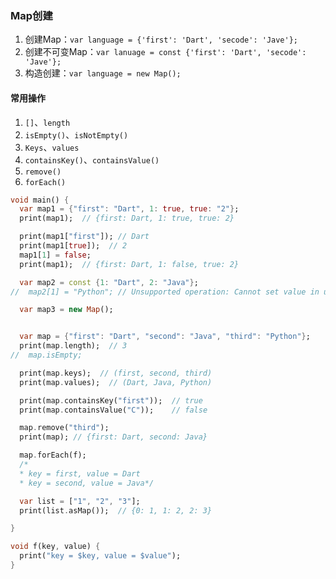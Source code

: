 ### Map创建

1. 创建Map：`var language = {'first': 'Dart', 'secode': 'Jave'};`
2. 创建不可变Map：`var lanuage = const {'first': 'Dart', 'secode': 'Jave'};`
3. 构造创建：`var language = new Map();`


#### 常用操作
1. `[]`、`length`
2. `isEmpty()`、`isNotEmpty()`
3. `Keys`、`values`
4. `containsKey()`、`containsValue()`
5. `remove()`
6. `forEach()`

```dart
void main() {
  var map1 = {"first": "Dart", 1: true, true: "2"};
  print(map1);  // {first: Dart, 1: true, true: 2}

  print(map1["first"]); // Dart
  print(map1[true]);  // 2
  map1[1] = false;
  print(map1);  // {first: Dart, 1: false, true: 2}

  var map2 = const {1: "Dart", 2: "Java"};
//  map2[1] = "Python"; // Unsupported operation: Cannot set value in unmodifiable Map

  var map3 = new Map();


  var map = {"first": "Dart", "second": "Java", "third": "Python"};
  print(map.length);  // 3
//  map.isEmpty;

  print(map.keys);  // (first, second, third)
  print(map.values);  // (Dart, Java, Python)

  print(map.containsKey("first"));  // true
  print(map.containsValue("C"));    // false

  map.remove("third");
  print(map); // {first: Dart, second: Java}

  map.forEach(f);
  /*
  * key = first, value = Dart
  * key = second, value = Java*/

  var list = ["1", "2", "3"];
  print(list.asMap());  // {0: 1, 1: 2, 2: 3}

}

void f(key, value) {
  print("key = $key, value = $value");
}
```